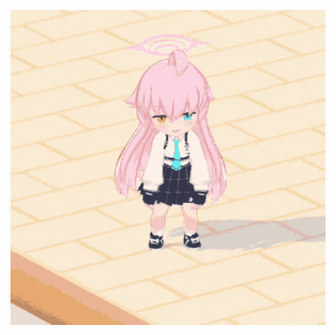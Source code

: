 ![Dark Header](https://raw.githubusercontent.com/jvitormelo/3d-view/refs/heads/main/blue-archive-takanashi-hoshino.gif)

